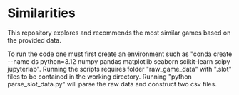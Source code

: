 # Similarities

This repository explores and recommends the most similar games based on the provided data.

To run the code one must first create an environment such as "conda create --name ds python=3.12 numpy pandas matplotlib seaborn scikit-learn scipy jupyterlab". Running the scripts requires folder "raw_game_data" with ".slot" files to be contained in the working directory. Running "python parse_slot_data.py" will parse the raw data and construct two csv files.